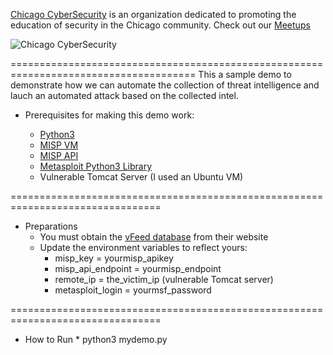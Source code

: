[Chicago CyberSecurity](https://www.csnp.org/chicago) is an organization dedicated to promoting the education of security in the Chicago community. Check out our [Meetups](https://www.meetup.com/chicagosecurity)

![Chicago CyberSecurity](https://secure.meetupstatic.com/photos/event/6/9/b/highres_479341691.jpeg)

======================================================================================
This a sample demo to demonstrate how we can automate the collection of threat intelligence and lauch an automated attack based on the collected intel.


* Prerequisites for making this demo work:

  * [Python3](https://www.python.org/downloads)
  * [MISP VM](https://www.misp-project.org/download)
  * [MISP API](https://github.com/MISP/PyMISP)
  * [Metasploit Python3 Library](https://github.com/iCarossio/PyMetasploit_Python3)
  * Vulnerable Tomcat Server (I used an Ubuntu VM)

================================================================================

* Preparations
  * You must obtain the [vFeed database](vfeed.io) from their website
  * Update the environment variables to reflect yours:
    * misp_key = yourmisp_apikey
    * misp_api_endpoint = yourmisp_endpoint
    * remote_ip = the_victim_ip (vulnerable Tomcat server)
    * metasploit_login = yourmsf_password

================================================================================

* How to Run *
python3 mydemo.py
